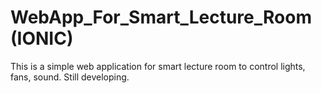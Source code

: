 # WebApp_For_Smart_Lecture_Room (IONIC)
This is a simple web application for smart lecture room to control lights, fans, sound.
Still developing.
